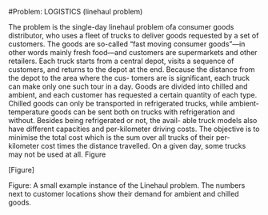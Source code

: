 #Problem: LOGISTICS (linehaul problem)

The problem is the single-day linehaul problem ofa consumer goods distributor, who uses
a fleet of trucks to deliver goods requested by a set of customers. The goods are so-called “fast moving consumer goods”—in other words mainly fresh food—and customers are supermarkets and other retailers. Each truck starts from a central depot, visits a sequence of customers, and returns to the depot at the end. Because the distance from the depot to the area where the cus- tomers are is significant, each truck can make only one such tour in a day. Goods are divided into chilled and ambient, and each customer has requested a certain quantity of each type. Chilled goods can only be transported in refrigerated trucks, while ambient-temperature goods can be sent both on trucks with refrigeration and without. Besides being refrigerated or not, the avail- able truck models also have different capacities and per-kilometer driving costs. The objective is to minimise the total cost which is the sum over all trucks of their per-kilometer cost times the distance travelled. On a given day, some trucks may not be used at all. Figure

[Figure]

Figure: A small example instance of the Linehaul problem. The numbers next to customer locations show their demand for ambient and chilled goods.